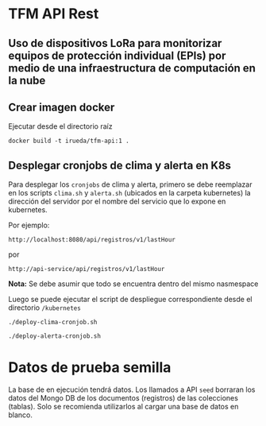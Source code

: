 # TFM API Rest
## Uso de dispositivos LoRa para monitorizar equipos de protección individual (EPIs) por medio de una infraestructura de computación en la nube

## Crear imagen docker
Ejecutar desde el directorio raíz

```
docker build -t irueda/tfm-api:1 .
```

## Desplegar cronjobs de clima y alerta en K8s

Para desplegar los ```cronjobs```  de clima y alerta, primero se debe reemplazar en los scripts ```clima.sh``` y ```alerta.sh``` (ubicados en la carpeta kubernetes) la dirección del servidor por el nombre del servicio que lo expone en kubernetes.

Por ejemplo:
```
http://localhost:8080/api/registros/v1/lastHour
```
por
```
http://api-service/api/registros/v1/lastHour
```
__Nota:__ Se debe asumir que todo se encuentra dentro del mismo nasmespace

Luego se puede ejecutar el script de despliegue correspondiente desde el directorio ```/kubernetes```
```
./deploy-clima-cronjob.sh
```

```
./deploy-alerta-cronjob.sh
```
# Datos de prueba semilla
La base de en ejecución tendrá datos. Los llamados a API ```seed``` borraran los datos del Mongo DB de los documentos (registros) de las colecciones (tablas). Solo se recomienda utilizarlos al cargar una base de datos en blanco.
